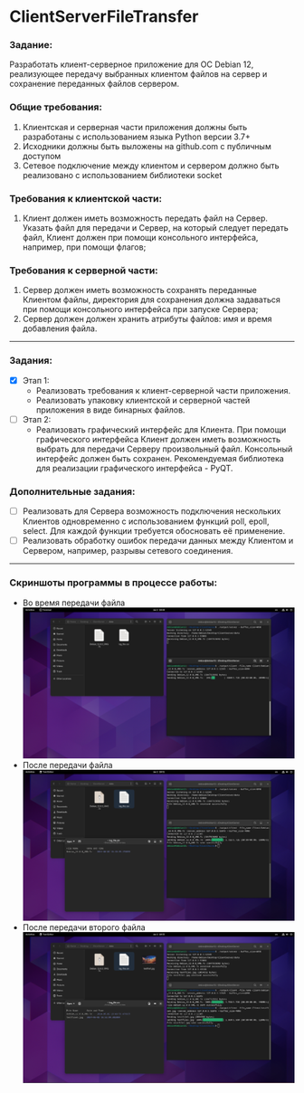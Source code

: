 # ClientServerFileTransfer
### Задание:
Разработать клиент-серверное приложение для ОС Debian 12, реализующее передачу выбранных клиентом файлов на сервер и сохранение переданных файлов сервером.
### Общие требования:
1) Клиентская и cерверная части приложения должны быть разработаны с использованием языка Python версии 3.7+
2) Исходники должны быть выложены на github.com с публичным доступом
3) Сетевое подключение между клиентом и сервером должно быть реализовано с использованием библиотеки socket
### Требования к клиентской части:
1) Клиент должен иметь возможность передать файл на Сервер. Указать файл для передачи и Сервер, на который следует передать файл, Клиент должен при помощи консольного интерфейса, например, при помощи флагов;
### Требования к серверной части:
1) Сервер должен иметь возможность сохранять переданные Клиентом файлы, директория для сохранения должна задаваться при помощи консольного интерфейса при запуске Сервера;
2) Сервер должен должен хранить атрибуты файлов: имя и время добавления файла.
---
### Задания:
- [x] Этап 1:
    - Реализовать требования к клиент-серверной части приложения.
    - Реализовать упаковку клиентской и серверной частей приложения в виде бинарных файлов.
- [ ] Этап 2:
    - Реализовать графический интерфейс для Клиента. При помощи графического интерфейса Клиент должен иметь возможность выбрать для передачи Серверу произвольный файл. Консольный интерфейс должен быть сохранен. Рекомендуемая библиотека для реализации графического интерфейса - PyQT.
### Дополнительные задания:
- [ ] Реализовать для Сервера возможность подключения нескольких Клиентов одновременно с использованием функций poll, epoll, select. Для каждой функции требуется обосновать её применение.
- [ ] Реализовать обработку ошибок передачи данных между Клиентом и Сервером, например, разрывы сетевого соединения.
---
### Скриншоты программы в процессе работы:
- Во время передачи файла
![Изображение](./Screenshots/screen1.png)
- После передачи файла
![Изображение](./Screenshots/screen2.png)
- После передачи второго файла
![Изображение](./Screenshots/screen3.png)
